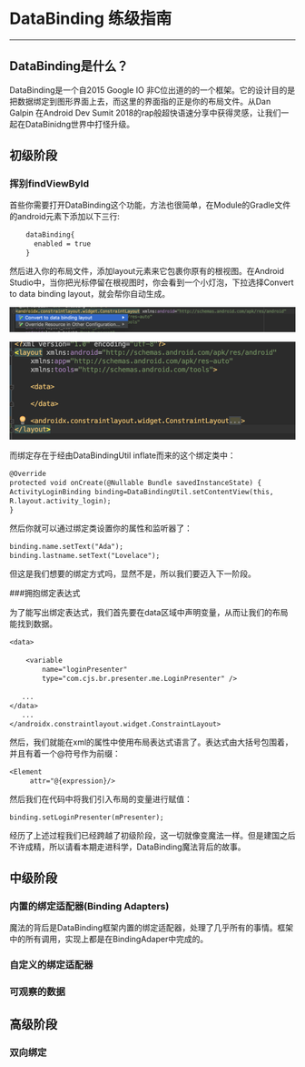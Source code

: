 # DataBinding 练级指南
___
## DataBinding是什么？

DataBinding是一个自2015 Google IO 非C位出道的的一个框架。它的设计目的是把数据绑定到图形界面上去，而这里的界面指的正是你的布局文件。从Dan Galpin 在Android Dev Sumit 2018的rap般超快语速分享中获得灵感，让我们一起在DataBinidng世界中打怪升级。

## 初级阶段

### 挥别findViewById

首些你需要打开DataBinding这个功能，方法也很简单，在Module的Gradle文件的android元素下添加以下三行:
		
		dataBinding{
		  enabled = true
		}

然后进入你的布局文件，添加layout元素来它包裹你原有的根视图。在Android Studio中，当你把光标停留在根视图时，你会看到一个小灯泡，下拉选择Convert to data binding layout，就会帮你自动生成。

![小灯泡](https://raw.githubusercontent.com/jinyulei0710/kaixue-docs/master/JetPack/%E5%9B%BE%E7%89%87%E5%BA%93/light_bulb.png)

![生成结果](https://raw.githubusercontent.com/jinyulei0710/kaixue-docs/master/JetPack/%E5%9B%BE%E7%89%87%E5%BA%93/layout_element.png)

而绑定存在于经由DataBindingUtil inflate而来的这个绑定类中：

	@Override
    protected void onCreate(@Nullable Bundle savedInstanceState) {
    ActivityLoginBinding binding=DataBindingUtil.setContentView(this, R.layout.activity_login);
    }

然后你就可以通过绑定类设置你的属性和监听器了：
    
    binding.name.setText("Ada");
    binding.lastname.setText("Lovelace");
    
但这是我们想要的绑定方式吗，显然不是，所以我们要迈入下一阶段。

###拥抱绑定表达式

为了能写出绑定表达式，我们首先要在data区域中声明变量，从而让我们的布局能找到数据。
     <?xml version="1.0" encoding="utf-8"?>
<layout xmlns:android="http://schemas.android.com/apk/res/android"
    xmlns:app="http://schemas.android.com/apk/res-auto"
    xmlns:tools="http://schemas.android.com/tools">

    <data>

        <variable
            name="loginPresenter"
            type="com.cjs.br.presenter.me.LoginPresenter" />

       ...
    </data>
       ...
    </androidx.constraintlayout.widget.ConstraintLayout>
</layout>



然后，我们就能在xml的属性中使用布局表达式语言了。表达式由大括号包围着，并且有着一个@符号作为前缀：
   
	<Element
	     attr="@{expression}/>

然后我们在代码中将我们引入布局的变量进行赋值：

    binding.setLoginPresenter(mPresenter);
    
    
经历了上述过程我们已经跨越了初级阶段，这一切就像变魔法一样。但是建国之后不许成精，所以请看本期走进科学，DataBinding魔法背后的故事。  

## 中级阶段

### 内置的绑定适配器(Binding Adapters)   

魔法的背后是DataBinding框架内置的绑定适配器，处理了几乎所有的事情。框架中的所有调用，实现上都是在BindingAdaper中完成的。

### 自定义的绑定适配器

### 可观察的数据

## 高级阶段

### 双向绑定  
